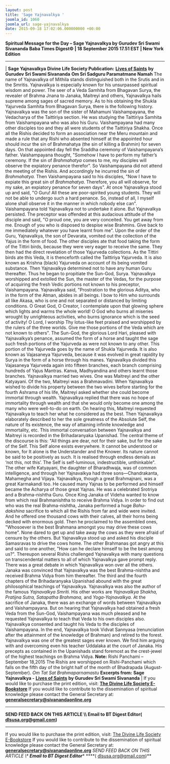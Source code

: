 ```yaml
---
layout: post
title: 'Sage Yajnavalkya '
joomla_id: 1060
joomla_url: sage-yajnavalkya
date: 2015-09-18 17:02:06.000000000 +00:00
---
```

**Spiritual Message for the Day – Sage Yajnavalkya by Gurudev Sri Swami Sivananda**
 **Baba Times Digest© | 18 September 2015 17.51 EST | New York Edition**
* * *
| 
**Sage Yajnavalkya**
**Divine Life Society Publication:** [**Lives of Saints**](http://www.dlshq.org/saints/yajnavalkya.htm) **by Gurudev Sri Swami Sivananda**
**Om Sri Sadguru Paramatmane Namah**
The name of Yajnavalkya of Mithila stands distinguished both in the Srutis and in the Smritis. Yajnavalkya is especially known for his unsurpassed spiritual wisdom and power. The seer of a Veda Samhita from Bhagavan Surya, the revealer of Brahma Jnana to Janaka, Maitreyi and others, Yajnavalkya hails supreme among sages of sacred memory. As to his obtaining the Shukla Yajurveda Samhita from Bhagavan Surya, there is the following history.
Yajnavalkya was the son of the sister of Mahamuni Vaishampayana, the Vedacharya of the Taittiriya section. He was studying the Taittiriya Samhita from Vaishampayana who was also his Guru. Vaishampayana had many other disciples too and they all were students of the Taittiriya Shakha.
Once all the Rishis decided to form an association near the Meru mountain and made a rule that any Rishi who absented himself at the appointed hour should incur the sin of Brahmahatya (the sin of killing a Brahmin) for seven days. On that appointed day fell the Sraddha ceremony of Vaishampayana’s father. Vaishampayana thought, "Somehow I have to perform my father’s ceremony. If the sin of _Brahmahatya_ comes to me, my disciples will observe the expiatory penance therefor". So Vaishampayana did not attend the meeting of the Rishis. And accordingly he incurred the sin of _Brahmahatya._
Then Vaishampayana said to his disciples, "Now I have to expiate this great sin of _Brahmahatya_. Therefore, you all will observe, for my sake, an expiatory penance for seven days".
At once Yajnavalkya stood up and said, "O Guru! All these are poor-spirited young students. They will not be able to undergo such a hard penance. So, instead of all, I myself alone shall observe it in the manner in which nobody else can". Vaishampayana told Yajnavalkya not to undertake it alone. But Yajnavalkya persisted. The preceptor was offended at this audacious attitude of the disciple and said, "O proud one, you are very conceited. You get away from me. Enough of you who is disposed to despise wise Brahmins. Give back to me immediately whatever you have learnt from me".
Upon the order of the Guru, Yajnavalkya, the son of Devarata, vomited out the collection of the Yajus in the form of food. The other disciples ate that food taking the form of the Tittiri birds, because they were very eager to receive the same. They then had the direct revelation of those Yajurveda collections. As the Tittiri birds ate this Veda, it is thenceforth called the Taittiriya Yajurveda. It is also known as Krishna (black) Yajurveda on account of its being vomited substance.
Then Yajnavalkya determined not to have any human Guru thereafter. Thus he began to propitiate the Sun-God, Surya. Yajnavalkya worshipped and extolled the Sun, the master of the Vedas, for the purpose of acquiring the fresh Vedic portions not known to his preceptor, Vaishampayana.
Yajnavalkya said, "Prostration to the glorious Aditya, who in the form of the Atman, abides in all beings. I bow to Him who surrounds all like Akasa, who is one and not separated or distanced by limiting conditions. O Great God, O Creator, I contemplate upon that glowing sphere which lights and warms the whole world! O God who burns all miseries wrought by unrighteous activities, who burns ignorance which is the seed of activity! O Lord, I worship Thy lotus-like feet praised and worshipped by the rulers of the three worlds. Give me those portions of the Veda which are not known to others".
The Sun-God, the glorious Lord Hari, pleased with Yajnavalkya’s penance, assumed the form of a horse and taught the sage such fresh portions of the Yajurveda as were not known to any other. This portion of the Yajurveda goes by the name of Shukla Yajurveda. It is also known as Vajasaneya Yajurveda, because it was evolved in great rapidity by Surya in the form of a horse through his manes. Yajnavalkya divided this Vajasaneya Yajurveda again into fifteen branches, each branch comprising hundreds of Yajus Mantras. Kanva, Madhyandina and others learnt those branches.
Yajnavalkya married two wives. One was Maitreyi and the other Katyayani. Of the two, Maitreyi was a Brahmavadini. When Yajnavalkya wished to divide his property between the two wives before starting for the fourth Ashrama of his life, Maitreyi asked whether she could become immortal through wealth. Yajnavalkya replied that there was no hope of immortality through wealth and that she would only become one among the many who were well-to-do on earth. On hearing this, Maitreyi requested Yajnavalkya to teach her what he considered as the best. Then Yajnavalkya elaborately described to her the sole greatness of the Absolute Self, the nature of Its existence, the way of attaining infinite knowledge and immortality, etc. This immortal conversation between Yajnavalkya and Maitreyi is recorded in the Brihadaranyaka Upanishad. The central theme of the discourse is this: "All things are dear, not for their sake, but for the sake of the Self. This Self alone exists everywhere. It cannot be understood or known, for It alone is the Understander and the Knower. Its nature cannot be said to be positively as such. It is realised through endless denials as ‘not this, not this’. The Self is self-luminous, indestructible, unthinkable".
The other wife Katyayani, the daughter of Bharadhwaja, was of common intelligence, and through her Yajnavalkya had three sons—Chandrakanta, Mahamegha and Vijaya.
Yajnavalkya, though a great Brahmajnani, was a great Karmakandi too. He caused many Yajnas to be performed and himself became the Acharya of those great Yajnas. He was a celebrated Srotriya and a Brahma-nishtha Guru. Once King Janaka of Videha wanted to know from which real Brahmanishtha to receive Brahma Vidya. In order to find out who was the real Brahma-nishtha, Janaka performed a huge _Bahu-dakshina_ sacrifice to which all the Rishis from far and wide were invited. And he offered one thousand cows with their calves, all their horns being decked with enormous gold. Then he proclaimed to the assembled ones, "Whosoever is the best Brahmana amongst you may drive these cows home". None dared to get up and take away the cows as they were afraid of censure by the others. But Yajnavalkya stood up and asked his disciple Samasravas to drive the cows home.
The other Brahmanas got angry at this and said to one another, "How can he declare himself to be the best among us?". Thereupon several Rishis challenged Yajnavalkya with many questions on transcendental matters to all of which Yajnavalkya gave prompt reply. There was a great debate in which Yajnavalkya won over all the others. Janaka was convinced that Yajnavalkya was the best Brahma-nishtha and received Brahma Vidya from him thereafter.
The third and the fourth chapters of the Brihadaranyaka Upanishad abound with the great philosophical teachings of Yajnavalkya. Yajnavalkya was also the author of the famous _Yajnavalkya Smriti._ His other works are _Yajnavalkya Shakha, Pratijna Sutra, Satapatha Brahmana,_ and _Yoga-Yajnavalkya._
At the sacrifice of Janaka, there was an exchange of words between Yajnavalkya and Vaishampayana. But on hearing that Yajnavalkya had obtained a fresh Veda from the Sun-God, Vaishampayana was much pleased and he requested Yajnavalkya to teach that Veda to his own disciples also. Yajnavalkya consented and taught his Veda to the disciples of Vaishampayana.
In the end, Yajnavalkya took Vidvat Sannyasa (renunciation after the attainment of the knowledge of Brahman) and retired to the forest.
Yajnavalkya was one of the greatest sages ever known. We find him arguing with and overcoming even his teacher Uddalaka at the court of Janaka. His precepts as contained in the Upanishads stand foremost as the crest-jewel of the highest teachings on Brahma Vidya.
**Note:** Rishi Panchami – September 18,2015
The Rishis are worshipped on Rishi-Panchami which falls on the fifth day of the bright half of the month of Bhadrapada (August-September).
_Om Tat Sat Brahmaparnamastu_
**Excerpts from:**  **Sage Yajnavalkya -** [**Lives of Saints**](http://www.dlshq.org/saints/yajnavalkya.htm) **by Gurudev Sri Swami Sivananda**
 |
If you would like to purchase the print edition, visit: **[The Divine Life Society E-Bookstore](http://www.dlshq.org/download/download.htm)**
If you would like to contribute to the dissemination of spiritual knowledge please contact the General Secretary at: [](mailto:%20%3Cscript%20type=%27text/javascript%27%3E%20%3C%21--%20var%20prefix%20=%20%27ma%27%20+%20%27il%27%20+%20%27to%27;%20var%20path%20=%20%27hr%27%20+%20%27ef%27%20+%20%27=%27;%20var%20addy57016%20=%20%27generalsecretary%27%20+%20%27@%27;%20addy57016%20=%20addy57016%20+%20%27sivanandaonline%27%20+%20%27.%27%20+%20%27org%27;%20document.write%28%27%3Ca%20%27%20+%20path%20+%20%27%5C%27%27%20+%20prefix%20+%20%27:%27%20+%20addy57016%20+%20%27%5C%27%3E%27%29;%20document.write%28addy57016%29;%20document.write%28%27%3C%5C/a%3E%27%29;%20//--%3E%5Cn%20%3C/script%3E%3Cscript%20type=%27text/javascript%27%3E%20%3C%21--%20document.write%28%27%3Cspan%20style=%5C%27display:%20none;%5C%27%3E%27%29;%20//--%3E%20%3C/script%3EThis%20email%20address%20is%20being%20protected%20from%20spambots.%20You%20need%20JavaScript%20enabled%20to%20view%20it.%20%3Cscript%20type=%27text/javascript%27%3E%20%3C%21--%20document.write%28%27%3C/%27%29;%20document.write%28%27span%3E%27%29;%20//--%3E%20%3C/script%3E?subject=Contribution%20to%20Dissemination%20of%20Spiritual%20Knowledge) **generalsecretary@sivanandaonline.org**
****
**SEND FEED BACK ON THIS ARTICLE \\\ Email to BT Digest Editor[](mailto:%20%3Cscript%20type=%27text/javascript%27%3E%20%3C%21--%20var%20prefix%20=%20%27ma%27%20+%20%27il%27%20+%20%27to%27;%20var%20path%20=%20%27hr%27%20+%20%27ef%27%20+%20%27=%27;%20var%20addy72654%20=%20%27dlsusa.org%27%20+%20%27@%27;%20addy72654%20=%20addy72654%20+%20%27gmail%27%20+%20%27.%27%20+%20%27com%27;%20document.write%28%27%3Ca%20%27%20+%20path%20+%20%27%5C%27%27%20+%20prefix%20+%20%27:%27%20+%20addy72654%20+%20%27%5C%27%3E%27%29;%20document.write%28addy72654%29;%20document.write%28%27%3C%5C/a%3E%27%29;%20//--%3E%5Cn%20%3C/script%3E%3Cscript%20type=%27text/javascript%27%3E%20%3C%21--%20document.write%28%27%3Cspan%20style=%5C%27display:%20none;%5C%27%3E%27%29;%20//--%3E%20%3C/script%3EThis%20email%20address%20is%20being%20protected%20from%20spambots.%20You%20need%20JavaScript%20enabled%20to%20view%20it.%20%3Cscript%20type=%27text/javascript%27%3E%20%3C%21--%20document.write%28%27%3C/%27%29;%20document.write%28%27span%3E%27%29;%20//--%3E%20%3C/script%3E?subject=DLS%20Posts)( [dlsusa.org@gmail.com](mailto:dlsusa.org@gmail.com))**
* * *
  
If you would like to purchase the print edition, visit: [The Divine Life Society E-Bookstore](http://www.dlshq.org/download/download.htm)
If you would like to contribute to the dissemination of spiritual knowledge please contact the General Secretary at: **[generalsecretary@sivanandaonline.org](mailto:generalsecretary@sivanandaonline.org)**
**SEND FEED BACK ON THIS ARTICLE \\\**  **Email to BT Digest Editor**** [](mailto:%20%3Cscript%20type=%27text/javascript%27%3E%20%3C%21--%20var%20prefix%20=%20%27ma%27%20+%20%27il%27%20+%20%27to%27;%20var%20path%20=%20%27hr%27%20+%20%27ef%27%20+%20%27=%27;%20var%20addy72654%20=%20%27dlsusa.org%27%20+%20%27@%27;%20addy72654%20=%20addy72654%20+%20%27gmail%27%20+%20%27.%27%20+%20%27com%27;%20document.write%28%27%3Ca%20%27%20+%20path%20+%20%27%5C%27%27%20+%20prefix%20+%20%27:%27%20+%20addy72654%20+%20%27%5C%27%3E%27%29;%20document.write%28addy72654%29;%20document.write%28%27%3C%5C/a%3E%27%29;%20//--%3E%5Cn%20%3C/script%3E%3Cscript%20type=%27text/javascript%27%3E%20%3C%21--%20document.write%28%27%3Cspan%20style=%5C%27display:%20none;%5C%27%3E%27%29;%20//--%3E%20%3C/script%3EThis%20email%20address%20is%20being%20protected%20from%20spambots.%20You%20need%20JavaScript%20enabled%20to%20view%20it.%20%3Cscript%20type=%27text/javascript%27%3E%20%3C%21--%20document.write%28%27%3C/%27%29;%20document.write%28%27span%3E%27%29;%20//--%3E%20%3C/script%3E?subject=DLS%20Posts)****( [dlsusa.org@gmail.com](mailto:dlsusa.org@gmail.com))**  
